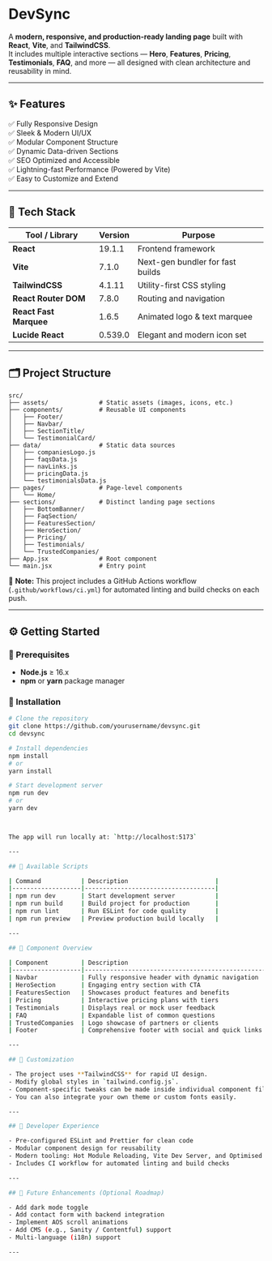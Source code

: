 # DevSync 

A **modern, responsive, and production-ready landing page** built with **React**, **Vite**, and **TailwindCSS**.  
It includes multiple interactive sections — **Hero**, **Features**, **Pricing**, **Testimonials**, **FAQ**, and more — all designed with clean architecture and reusability in mind.

---

## ✨ Features

✅ Fully Responsive Design  
✅ Sleek & Modern UI/UX  
✅ Modular Component Structure  
✅ Dynamic Data-driven Sections  
✅ SEO Optimized and Accessible  
✅ Lightning-fast Performance (Powered by Vite)  
✅ Easy to Customize and Extend  

---

## 🧱 Tech Stack

| Tool / Library | Version | Purpose |
|----------------|----------|----------|
| **React** | 19.1.1 | Frontend framework |
| **Vite** | 7.1.0 | Next-gen bundler for fast builds |
| **TailwindCSS** | 4.1.11 | Utility-first CSS styling |
| **React Router DOM** | 7.8.0 | Routing and navigation |
| **React Fast Marquee** | 1.6.5 | Animated logo & text marquee |
| **Lucide React** | 0.539.0 | Elegant and modern icon set |

---

## 🗂️ Project Structure


```text
src/
├── assets/              # Static assets (images, icons, etc.)
├── components/          # Reusable UI components
│   ├── Footer/
│   ├── Navbar/
│   ├── SectionTitle/
│   └── TestimonialCard/
├── data/                # Static data sources
│   ├── companiesLogo.js
│   ├── faqsData.js
│   ├── navLinks.js
│   ├── pricingData.js
│   └── testimonialsData.js
├── pages/               # Page-level components
│   └── Home/
├── sections/            # Distinct landing page sections
│   ├── BottomBanner/
│   ├── FaqSection/
│   ├── FeaturesSection/
│   ├── HeroSection/
│   ├── Pricing/
│   ├── Testimonials/
│   └── TrustedCompanies/
├── App.jsx              # Root component
└── main.jsx             # Entry point
```

🧠 **Note:** This project includes a GitHub Actions workflow (`.github/workflows/ci.yml`) for automated linting and build checks on each push.

---

## ⚙️ Getting Started

### 🔹 Prerequisites
- **Node.js** ≥ 16.x  
- **npm** or **yarn** package manager  

### 🔹 Installation
```bash
# Clone the repository
git clone https://github.com/yourusername/devsync.git
cd devsync

# Install dependencies
npm install
# or
yarn install

# Start development server
npm run dev
# or
yarn dev



The app will run locally at: `http://localhost:5173`

---

## 📜 Available Scripts

| Command           | Description                        |
|-------------------|------------------------------------|
| npm run dev       | Start development server           |
| npm run build     | Build project for production       |
| npm run lint      | Run ESLint for code quality        |
| npm run preview   | Preview production build locally   |

---

## 🧩 Component Overview

| Component         | Description                                      |
|-------------------|--------------------------------------------------|
| Navbar            | Fully responsive header with dynamic navigation   |
| HeroSection       | Engaging entry section with CTA                   |
| FeaturesSection   | Showcases product features and benefits           |
| Pricing           | Interactive pricing plans with tiers              |
| Testimonials      | Displays real or mock user feedback               |
| FAQ               | Expandable list of common questions               |
| TrustedCompanies  | Logo showcase of partners or clients              |
| Footer            | Comprehensive footer with social and quick links  |

---

## 🎨 Customization

- The project uses **TailwindCSS** for rapid UI design.
- Modify global styles in `tailwind.config.js`.
- Component-specific tweaks can be made inside individual component files.
- You can also integrate your own theme or custom fonts easily.

---

## 🧰 Developer Experience

- Pre-configured ESLint and Prettier for clean code
- Modular component design for reusability
- Modern tooling: Hot Module Reloading, Vite Dev Server, and Optimised Production Builds
- Includes CI workflow for automated linting and build checks

---

## 🧪 Future Enhancements (Optional Roadmap)

- Add dark mode toggle
- Add contact form with backend integration
- Implement AOS scroll animations
- Add CMS (e.g., Sanity / Contentful) support
- Multi-language (i18n) support

---
